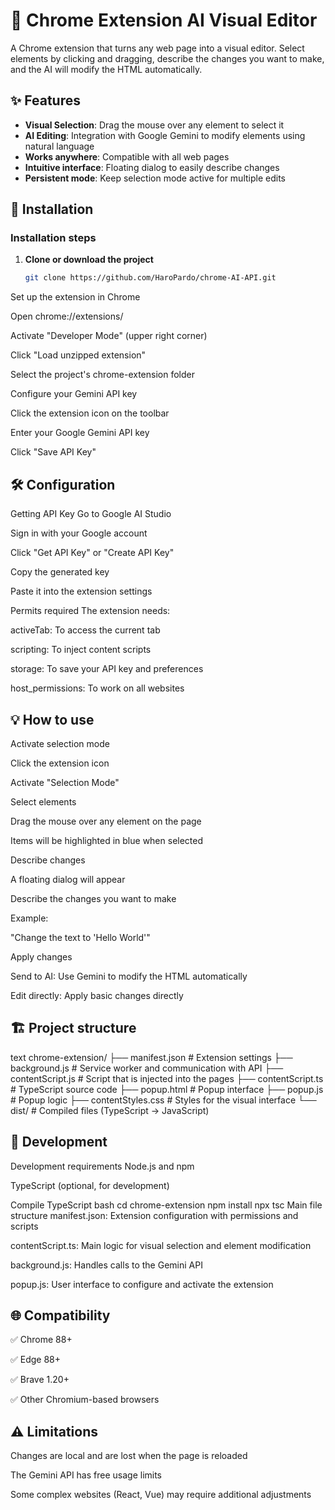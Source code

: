 # 🎯 Chrome Extension AI Visual Editor

A Chrome extension that turns any web page into a visual editor. Select elements by clicking and dragging, describe the changes you want to make, and the AI will modify the HTML automatically.

## ✨ Features

- **Visual Selection**: Drag the mouse over any element to select it
- **AI Editing**: Integration with Google Gemini to modify elements using natural language
- **Works anywhere**: Compatible with all web pages
- **Intuitive interface**: Floating dialog to easily describe changes
- **Persistent mode**: Keep selection mode active for multiple edits

## 🚀 Installation

### Installation steps

1. **Clone or download the project**
   ```bash
   git clone https://github.com/HaroPardo/chrome-AI-API.git
Set up the extension in Chrome

Open chrome://extensions/

Activate "Developer Mode" (upper right corner)

Click "Load unzipped extension"

Select the project's chrome-extension folder

Configure your Gemini API key

Click the extension icon on the toolbar

Enter your Google Gemini API key

Click "Save API Key"

## 🛠️ Configuration
Getting API Key
Go to Google AI Studio

Sign in with your Google account

Click "Get API Key" or "Create API Key"

Copy the generated key

Paste it into the extension settings

Permits required
The extension needs:

activeTab: To access the current tab

scripting: To inject content scripts

storage: To save your API key and preferences

host_permissions: To work on all websites

## 💡 How to use
Activate selection mode

Click the extension icon

Activate "Selection Mode"

Select elements

Drag the mouse over any element on the page

Items will be highlighted in blue when selected

Describe changes

A floating dialog will appear

Describe the changes you want to make

Example:

"Change the text to 'Hello World'"

Apply changes

Send to AI: Use Gemini to modify the HTML automatically

Edit directly: Apply basic changes directly

## 🏗️ Project structure

text
chrome-extension/
├── manifest.json          # Extension settings
├── background.js          # Service worker and communication with API
├── contentScript.js       # Script that is injected into the pages
├── contentScript.ts       # TypeScript source code
├── popup.html            # Popup interface
├── popup.js              # Popup logic
├── contentStyles.css     # Styles for the visual interface
└── dist/                 # Compiled files (TypeScript → JavaScript)
## 🔧 Development
Development requirements
Node.js and npm

TypeScript (optional, for development)

Compile TypeScript
bash
cd chrome-extension
npm install
npx tsc
Main file structure
manifest.json: Extension configuration with permissions and scripts

contentScript.ts: Main logic for visual selection and element modification

background.js: Handles calls to the Gemini API

popup.js: User interface to configure and activate the extension

## 🌐 Compatibility
✅ Chrome 88+

✅ Edge 88+

✅ Brave 1.20+

✅ Other Chromium-based browsers

## ⚠️ Limitations
Changes are local and are lost when the page is reloaded

The Gemini API has free usage limits

Some complex websites (React, Vue) may require additional adjustments
